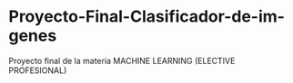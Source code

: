 # Proyecto-Final-Clasificador-de-im-genes
Proyecto final de la materia MACHINE LEARNING (ELECTIVE PROFESIONAL)
